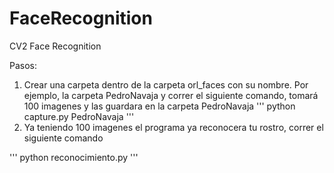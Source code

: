 # FaceRecognition
CV2 Face Recognition

Pasos:

1. Crear una carpeta dentro de la carpeta orl_faces con su nombre. Por ejemplo, la carpeta PedroNavaja y correr el siguiente comando, tomará 100 imagenes y las guardara en la carpeta PedroNavaja
'''
python capture.py PedroNavaja
'''
2. Ya teniendo 100 imagenes el programa ya reconocera tu rostro, correr el siguiente comando

'''
python reconocimiento.py
'''
